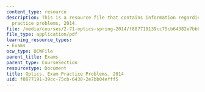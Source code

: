 ```yaml
---
content_type: resource
description: This is a resource file that contains information regarding optics exam
  practice problems, 2014.
file: /media/courses/2-71-optics-spring-2014/f887719139cc75cb64382e7bb04efff5_MIT2_71S14_s14_Prac_Probs.pdf
file_type: application/pdf
learning_resource_types:
- Exams
ocw_type: OCWFile
parent_title: Exams
parent_type: CourseSection
resourcetype: Document
title: Optics, Exam Practice Problems, 2014
uid: f8877191-39cc-75cb-6438-2e7bb04efff5
---
```

